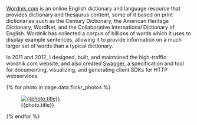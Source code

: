 <!--
title: Wordnik
location: San Mateo, CA
description: A home for all the words
position: Neolexicographer
website: http://wordnik.com
keywords: [language, reference, english, ruby]
publish_date: 2011-01-01
end: 2012-04-15
-->


[Wordnik.com](http://wordnik.com) is an online English dictionary and language resource that provides dictionary and thesaurus content, some of it based on print dictionaries such as the Century Dictionary, the American Heritage Dictionary, WordNet, and the Collaborative International Dictionary of English. Wordnik has collected a corpus of billions of words which it uses to display example sentences, allowing it to provide information on a much larger set of words than a typical dictionary.

In 2011 and 2012, I designed, built, and maintained the high-traffic wordnik.com website, and also created [Swagger](/projects/swagger), a specification and tool for documenting, visualizing, and generating client SDKs for HTTP webservices.

{% for photo in page.data.flickr_photos %}
  <figure>
    <a href="{{photo.url}}" title={{photo.title}}>
      <img src="{{photo.sizes.large.source}}" alt="{{photo.title}}" />
    </a>
    <figcaption>{{photo.title}}</figcaption>
  </figure>
{% endfor %}
